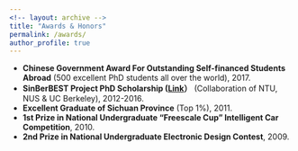 ```yaml
---
<!-- layout: archive -->
title: "Awards & Honors"
permalink: /awards/
author_profile: true
---
```

* **Chinese Government Award For Outstanding Self-financed Students Abroad** (500 excellent PhD students all over the world), 2017.
* **SinBerBEST Project PhD Scholarship ([Link](http://sinberbest.berkeley.edu/sinberbest1/)）** (Collaboration of NTU, NUS & UC Berkeley), 2012-2016.
* **Excellent Graduate of Sichuan Province** (Top 1%), 2011.
* **1st Prize in National Undergraduate “Freescale Cup” Intelligent Car Competition**, 2010.
* **2nd Prize in National Undergraduate Electronic Design Contest**, 2009.

